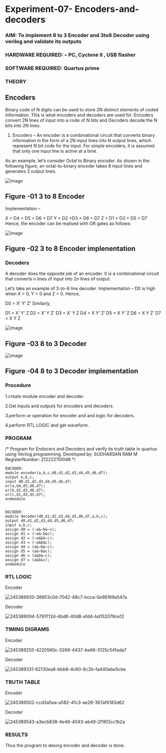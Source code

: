 # Experiment-07- Encoders-and-decoders 
### AIM: To implement 8 to 3 Encoder and  3to8 Decoder using verilog and validate its outputs
### HARDWARE REQUIRED:  – PC, Cyclone II , USB flasher
### SOFTWARE REQUIRED:   Quartus prime
### THEORY 

## Encoders
Binary code of N digits can be used to store 2N distinct elements of coded information. This is what encoders and decoders are used for. Encoders convert 2N lines of input into a code of N bits and Decoders decode the N bits into 2N lines.

1. Encoders –
An encoder is a combinational circuit that converts binary information in the form of a 2N input lines into N output lines, which represent N bit code for the input. For simple encoders, it is assumed that only one input line is active at a time.

As an example, let’s consider Octal to Binary encoder. As shown in the following figure, an octal-to-binary encoder takes 8 input lines and generates 3 output lines.

![image](https://user-images.githubusercontent.com/36288975/171543588-bc0746df-a173-4b35-989e-5fb7d385fe8a.png)
## Figure -01 3 to 8 Encoder 


Implementation –

X = D4 + D5 + D6 + D7
Y = D2 +D3 + D6 + D7
Z = D1 + D3 + D5 + D7 
Hence, the encoder can be realised with OR gates as follows:


![image](https://user-images.githubusercontent.com/36288975/171543740-68403b82-aa93-4c98-9343-f32b14885a2e.png)
## Figure -02 3 to 8 Encoder implenentation 

 ### Decoders 
A decoder does the opposite job of an encoder. It is a combinational circuit that converts n lines of input into 2n lines of output.

Let’s take an example of 3-to-8 line decoder.
Implementation –
D0 is high when X = 0, Y = 0 and Z = 0. Hence,

D0 = X’ Y’ Z’ 
Similarly,

D1 = X’ Y’ Z
D2 = X’ Y Z’
D3 = X’ Y Z
D4 = X Y’ Z’
D5 = X Y’ Z
D6 = X Y Z’
D7 = X Y Z 


![image](https://user-images.githubusercontent.com/36288975/171543978-ee2d0671-2846-40a1-8705-507fd6287a49.png)
## Figure -03 8 to 3 Decoder 



![image](https://user-images.githubusercontent.com/36288975/171543866-5a6eace6-8683-49d7-9c4f-a7cb30ec3035.png)
## Figure -04 8 to 3 Decoder implementation 

### Procedure

1.create module encoder and decoder.

2.Get inputs and outputs for encoders and decoders.

3.perform or operation for encoder and and logic for decoders.

4.perform RTL LOGIC and get waveform.

### PROGRAM 
/*
Program for Endocers and Decoders  and verify its truth table in quartus using Verilog programming.
Developed by: SUDHARSAN RAM M
RegisterNumber:  212222110048
*/

```
ENCODER:
module encoder(a,b,c,d0,d1,d2,d3,d4,d5,d6,d7);
output a,b,c;
input d0,d1,d2,d3,d4,d5,d6,d7;
or(a,d4,d5,d6,d7);
or(b,d2,d3,d6,d7);
or(c,d1,d3,d5,d7);
endmodule


DECODER:
module decoder(d0,d1,d2,d3,d4,d5,d6,d7,a,b,c);
output d0,d1,d2,d3,d4,d5,d6,d7;
input a,b,c;
assign d0 = (~a&~b&~c);
assign d1 = (~a&~b&c);
assign d2 = (~a&b&~c);
assign d3 = (~a&b&c);
assign d4 = (a&~b&~c);
assign d5 = (a&~b&c);
assign d6 = (a&b&~c);
assign d7 = (a&b&c);
endmodule

```




### RTL LOGIC  

Encoder

![245388930-38853c0d-7042-48c7-bcca-0e96189a547a](https://github.com/Sudharsanram/Experiment-08-Encoders-and-decoders-/assets/119393980/0505e2bc-6aa2-4089-8fb1-5ce51951f26a)

Decoder

![245389094-5791712d-4bd6-40d8-a1d4-bd152078ce12](https://github.com/Sudharsanram/Experiment-08-Encoders-and-decoders-/assets/119393980/1311b817-7dd7-4db4-ab38-626a7c50826b)




### TIMING DIGRAMS  

Encoder

![245389255-4220560c-5266-4437-be66-3125c54fada7](https://github.com/Sudharsanram/Experiment-08-Encoders-and-decoders-/assets/119393980/c15a5f84-b485-4ac4-bef8-bf2dfe24a51e)

Decoder

![245389331-62130ea6-bbb8-4c60-8c2b-fa440ebe5cbe](https://github.com/Sudharsanram/Experiment-08-Encoders-and-decoders-/assets/119393980/407c8ad2-8534-4c7e-9a20-587c099696e0)





### TRUTH TABLE 

Encoder

![245389502-ccd3a5ea-a582-41c3-ae26-367af6183d62](https://github.com/Sudharsanram/Experiment-08-Encoders-and-decoders-/assets/119393980/19ff53e8-6da8-40c8-8aa0-91e21611531d)

Decoder

![245389543-a3ecb838-4e46-4043-ab49-2f16f2cc1b2a](https://github.com/Sudharsanram/Experiment-08-Encoders-and-decoders-/assets/119393980/5566e59d-7cdb-483f-a9b2-1acdef3d1522)


### RESULTS 

Thus the program to desing encoder and decoder is done.
